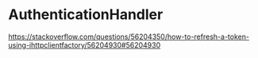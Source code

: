 # AuthenticationHandler

https://stackoverflow.com/questions/56204350/how-to-refresh-a-token-using-ihttpclientfactory/56204930#56204930
